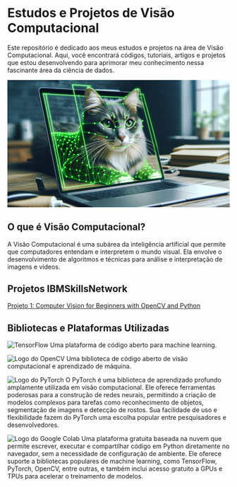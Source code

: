 # Estudos e Projetos de Visão Computacional
Este repositório é dedicado aos meus estudos e projetos na área de Visão Computacional. Aqui, você encontrará códigos, tutoriais, artigos e projetos que estou desenvolvendo para aprimorar meu conhecimento nessa fascinante área da ciência de dados.

![Visão Computacional](https://github.com/djeannie29/Visao-Computacional/blob/main/_c285bfbd-88b5-40ab-a6a6-b271558a62c6.jpeg)


## O que é Visão Computacional?
A Visão Computacional é uma subárea da inteligência artificial que permite que computadores entendam e interpretem o mundo visual. Ela envolve o desenvolvimento de algoritmos e técnicas para análise e interpretação de imagens e vídeos.

## Projetos IBMSkillsNetwork
[Projeto 1: Computer Vision for Beginners with OpenCV and Python](https://apps.cognitiveclass.ai/learning/course/course-v1:IBMSkillsNetwork+GPXX01QSEN+v1/home)

## Bibliotecas e Plataformas Utilizadas
![TensorFlow](https://img.shields.io/badge/TensorFlow-FE642E?style=for-the-badge&logo=TensorFlow&logoColor=white)
Uma plataforma de código aberto para machine learning.

![Logo do OpenCV](https://img.shields.io/badge/OpenCV-5882FA?style=for-the-badge&logo=TensorFlow&logoColor=white)
Uma biblioteca de código aberto de visão computacional e aprendizado de máquina.

![Logo do PyTorch](https://img.shields.io/badge/PyTorch-red?style=for-the-badge&logo=PyTorch&logoColor=white)
O PyTorch é uma biblioteca de aprendizado profundo amplamente utilizada em visão computacional. Ele oferece ferramentas poderosas para a construção de redes neurais, permitindo a criação de modelos complexos para tarefas como reconhecimento de objetos, segmentação de imagens e detecção de rostos. Sua facilidade de uso e flexibilidade fazem do PyTorch uma escolha popular entre pesquisadores e desenvolvedores.

![Logo do Google Colab](https://img.shields.io/badge/Google-Colab-FE642E?style=for-the-badge&logo=Scikit-learn&logoColor=white)
Uma plataforma gratuita baseada na nuvem que permite escrever, executar e compartilhar código em Python diretamente no navegador, sem a necessidade de configuração de ambiente. Ele oferece suporte a bibliotecas populares de machine learning, como TensorFlow, PyTorch, OpenCV, entre outras, e também inclui acesso gratuito a GPUs e TPUs para acelerar o treinamento de modelos.
